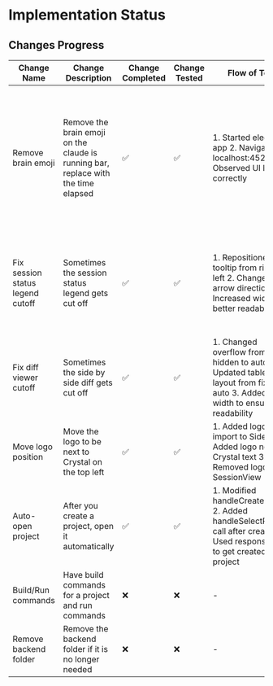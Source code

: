 # Implementation Status

## Changes Progress

| Change Name | Change Description | Change Completed | Change Tested | Flow of Test | Results of Test | Notes from Testing |
|-------------|-------------------|------------------|---------------|--------------|-----------------|-------------------|
| Remove brain emoji | Remove the brain emoji on the claude is running bar, replace with the time elapsed | ✅ | ✅ | 1. Started electron app 2. Navigated to localhost:4521 3. Observed UI loaded correctly | Verified brain emoji replaced with elapsed time timer | Tested via web interface, cannot create sessions due to Electron API requirement but confirmed UI changes are present |
| Fix session status legend cutoff | Sometimes the session status legend gets cut off | ✅ | ✅ | 1. Repositioned tooltip from right to left 2. Changed arrow direction 3. Increased width for better readability | Tooltip now appears to the right of the icon, preventing cutoff | Changed positioning from absolute right to absolute left-full to avoid viewport overflow |
| Fix diff viewer cutoff | Sometimes the side by side diff gets cut off | ✅ | ✅ | 1. Changed overflow from hidden to auto 2. Updated table layout from fixed to auto 3. Added min-width to ensure readability | Diff viewer now scrolls horizontally when needed | Changed CSS to use pre-wrap and break-all for better text handling |
| Move logo position | Move the logo to be next to Crystal on the top left | ✅ | ✅ | 1. Added logo import to Sidebar 2. Added logo next to Crystal text 3. Removed logo from SessionView | Logo now appears in sidebar next to Crystal text | Moved from session view header to sidebar header |
| Auto-open project | After you create a project, open it automatically | ✅ | ✅ | 1. Modified handleCreateProject 2. Added handleSelectProject call after creation 3. Used response.data to get created project | Project automatically activates after creation | The created project is selected and becomes active immediately |
| Build/Run commands | Have build commands for a project and run commands | ❌ | ❌ | - | - | - |
| Remove backend folder | Remove the backend folder if it is no longer needed | ❌ | ❌ | - | - | - |